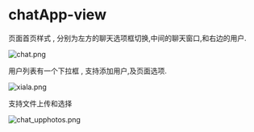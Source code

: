 # chatApp-view

页面首页样式 , 分别为左方的聊天选项框切换,中间的聊天窗口,和右边的用户.

![chat.png](https://s2.loli.net/2023/03/12/ti3vUXPF1BdJIe7.png)

用户列表有一个下拉框 , 支持添加用户,及页面选项.

![xiala.png](https://s2.loli.net/2023/03/12/BKYTVpv2MiZlRFc.png)

支持文件上传和选择

![chat_upphotos.png](https://s2.loli.net/2023/03/12/FZr3XLvhKIptBGu.png)